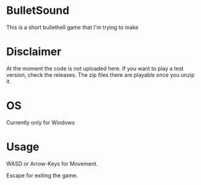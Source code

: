 # BulletSound
This is a short bullethell game that I'm trying to make

# Disclaimer
At the moment the code is not uploaded here. If you want to play a test version, check the releases. The zip files there are playable once you unzip it.

# OS
Currently only for Windows

# Usage
WASD or Arrow-Keys for Movement.

Escape for exiting the game.
